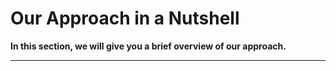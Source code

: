 # Our Approach in a Nutshell

**In this section, we will give you a brief overview of our approach.**

---